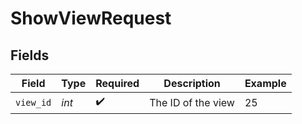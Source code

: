 # ShowViewRequest


## Fields

| Field              | Type               | Required           | Description        | Example            |
| ------------------ | ------------------ | ------------------ | ------------------ | ------------------ |
| `view_id`          | *int*              | :heavy_check_mark: | The ID of the view | 25                 |